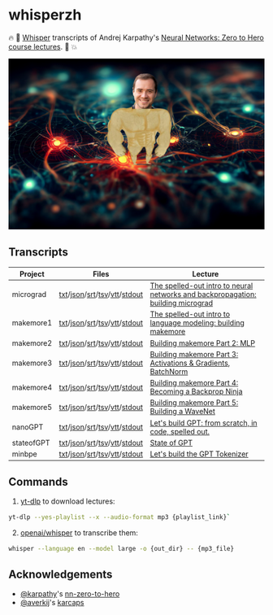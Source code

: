 # whisperzh
🔥 📗 [Whisper](https://github.com/openai/whisper) transcripts of Andrej Karpathy's [Neural Networks: Zero to Hero course lectures](https://www.youtube.com/playlist?list=PLAqhIrjkxbuWI23v9cThsA9GvCAUhRvKZ). 💎 💥

<img src="buffdogedrej.png?raw=true" width="600"/>

## Transcripts

| Project | Files | Lecture 
|-|-|-|
|micrograd| [txt](micrograd/micrograd.txt?raw=true)/[json](micrograd/micrograd.json?raw=true)/[srt](micrograd/micrograd.srt?raw=true)/[tsv](micrograd/micrograd.tsv?raw=true)/[vtt](micrograd/micrograd.vtt?raw=true)/[stdout](micrograd/output.txt?raw=true) |[The spelled-out intro to neural networks and backpropagation: building micrograd](https://www.youtube.com/watch?v=VMj-3S1tku0)|
|makemore1| [txt](makemore1/makemore1.txt?raw=true)/[json](makemore1/makemore1.json?raw=true)/[srt](makemore1/makemore1.srt?raw=true)/[tsv](makemore1/makemore1.tsv?raw=true)/[vtt](makemore1/makemore1.vtt?raw=true)/[stdout](makemore1/output.txt?raw=true) |[The spelled-out intro to language modeling: building makemore](https://www.youtube.com/watch?v=PaCmpygFfXo)|
|makemore2| [txt](makemore2/makemore2.txt?raw=true)/[json](makemore2/makemore2.json?raw=true)/[srt](makemore2/makemore2.srt?raw=true)/[tsv](makemore2/makemore2.tsv?raw=true)/[vtt](makemore2/makemore2.vtt?raw=true)/[stdout](makemore2/output.txt?raw=true) |[Building makemore Part 2: MLP](https://www.youtube.com/watch?v=TCH_1BHY58I)|
|makemore3| [txt](makemore3/makemore3.txt?raw=true)/[json](makemore3/makemore3.json?raw=true)/[srt](makemore3/makemore3.srt?raw=true)/[tsv](makemore3/makemore3.tsv?raw=true)/[vtt](makemore3/makemore3.vtt?raw=true)/[stdout](makemore3/output.txt?raw=true) |[Building makemore Part 3: Activations & Gradients, BatchNorm](https://www.youtube.com/watch?v=P6sfmUTpUmc)|
|makemore4| [txt](makemore4/makemore4.txt?raw=true)/[json](makemore4/makemore4.json?raw=true)/[srt](makemore4/makemore4.srt?raw=true)/[tsv](makemore4/makemore4.tsv?raw=true)/[vtt](makemore4/makemore4.vtt?raw=true)/[stdout](makemore4/output.txt?raw=true) |[Building makemore Part 4: Becoming a Backprop Ninja](https://www.youtube.com/watch?v=q8SA3rM6ckI)|
|makemore5| [txt](makemore5/makemore5.txt?raw=true)/[json](makemore5/makemore5.json?raw=true)/[srt](makemore5/makemore5.srt?raw=true)/[tsv](makemore5/makemore5.tsv?raw=true)/[vtt](makemore5/makemore5.vtt?raw=true)/[stdout](makemore5/output.txt?raw=true) |[Building makemore Part 5: Building a WaveNet](https://www.youtube.com/watch?v=t3YJ5hKiMQ0)|
|nanoGPT| [txt](nanoGPT/nanoGPT.txt?raw=true)/[json](nanoGPT/nanoGPT.json?raw=true)/[srt](nanoGPT/nanoGPT.srt?raw=true)/[tsv](nanoGPT/nanoGPT.tsv?raw=true)/[vtt](nanoGPT/nanoGPT.vtt?raw=true)/[stdout](nanoGPT/output.txt?raw=true)|[Let's build GPT: from scratch, in code, spelled out.](https://www.youtube.com/watch?v=kCc8FmEb1nY) |
|stateofGPT| [txt](stateofGPT/stateofGPT.txt?raw=true)/[json](stateofGPT/stateofGPT.json?raw=true)/[srt](stateofGPT/stateofGPT.srt?raw=true)/[tsv](stateofGPT/stateofGPT.tsv?raw=true)/[vtt](stateofGPT/stateofGPT.vtt?raw=true)/[stdout](stateofGPT/output.txt?raw=true) |[State of GPT](https://www.youtube.com/watch?v=bZQun8Y4L2A) |
|minbpe| [txt](minbpe/minbpe.txt?raw=true)/[json](minbpe/minbpe.json?raw=true)/[srt](minbpe/minbpe.srt?raw=true)/[tsv](minbpe/minbpe.tsv?raw=true)/[vtt](minbpe/minbpe.vtt?raw=true)/[stdout](minbpe/output.txt?raw=true) |[Let's build the GPT Tokenizer](https://www.youtube.com/watch?v=zduSFxRajkE)|

## Commands
1. [yt-dlp](https://github.com/yt-dlp/yt-dlp) to download lectures:
```bash
yt-dlp --yes-playlist --x --audio-format mp3 {playlist_link}`
```
2. [openai/whisper](https://github.com/openai/whisper) to transcribe them:
```bash
whisper --language en --model large -o {out_dir} -- {mp3_file}
```

## Acknowledgements
- [@karpathy](https://github.com/karpathy)'s [nn-zero-to-hero](https://github.com/karpathy/nn-zero-to-hero)
- [@averkij](https://github.com/averkij)'s [karcaps](https://github.com/averkij/karcaps)

